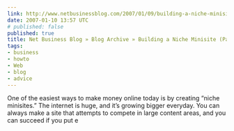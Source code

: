 ```yaml
---
link: http://www.netbusinessblog.com/2007/01/09/building-a-niche-minisite/
date: 2007-01-10 13:57 UTC
# published: false
published: true
title: Net Business Blog » Blog Archive » Building a Niche Minisite (Part 1)
tags:
- business
- howto
- Web
- blog
- advice
---
```


One of the easiest ways to make money online today is by creating “niche minisites.” The internet is huge, and it’s growing bigger everyday. You can always make a site that attempts to compete in large content areas, and you can succeed if you put e
